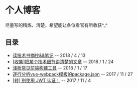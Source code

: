 # 个人博客

尽量写的精炼、清楚，希望能让各位看官有所收获^_^

## 目录

* [读技术书摘抄&&笔记](https://github.com/ZhenHe17/blog/issues/9) -- 2018 / 4 / 13
* [[收集]把某个技术细节讲清楚的文章](https://github.com/ZhenHe17/blog/issues/7) -- 2018 / 1 / 24
* [浅析常见前端构建工具](https://github.com/ZhenHe17/blog/issues/6) -- 2018 / 1 / 17
* [逐行分析vue-webpack模板的package.json](https://github.com/ZhenHe17/blog/blob/master/docs/vue-webpack-boilerplate/analysis-package.json.md) -- 2017 / 11 / 27
* [[转] 别使用 JWT 认证！](https://github.com/ZhenHe17/blog/issues/4) -- 2017 / 11 / 4